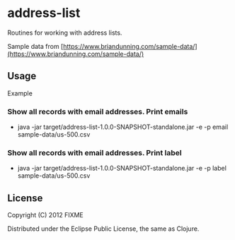 # address-list

Routines for working with address lists. 

Sample data from [https://www.briandunning.com/sample-data/](https://www.briandunning.com/sample-data/)

## Usage

Example

### Show all records with email addresses. Print emails

- java -jar target/address-list-1.0.0-SNAPSHOT-standalone.jar -e -p email sample-data/us-500.csv

### Show all records with email addresses. Print label

- java -jar target/address-list-1.0.0-SNAPSHOT-standalone.jar -e -p label sample-data/us-500.csv


## License

Copyright (C) 2012 FIXME

Distributed under the Eclipse Public License, the same as Clojure.
